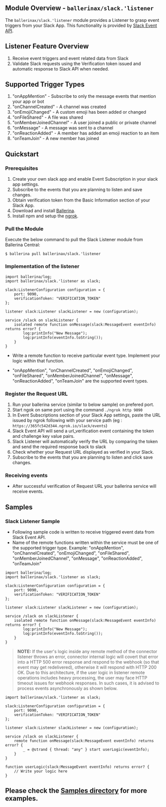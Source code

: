 ## Module Overview - `ballerinax/slack.'listener`

The `ballerinax/slack.'listener` module provides a Listener to grasp event triggers from your Slack App. This functionality is provided by [Slack Event API](https://api.slack.com/apis/connections/events-api). 

## Listener Feature Overview
1. Receive event triggers and event related data from Slack
2. Validate Slack requests using the Verification token issued and automatic response to Slack API when needed.

## Supported Trigger Types
1. "onAppMention" - Subscribe to only the message events that mention your app or bot
2. "onChannelCreated" - A channel was created
3. "onEmojiChanged" - A custom emoji has been added or changed
4. "onFileShared" - A file was shared
5. "onMemberJoinedChannel" - A user joined a public or private channel
6. "onMessage" - A message was sent to a channel
7. "onReactionAdded" - A member has added an emoji reaction to an item
8. "onTeamJoin" - A new member has joined

## Quickstart

### Prerequisites
1. Create your own slack app and enable Event Subscription in your slack app settings. 
2. Subscribe to the events that you are planning to listen and save changes.
3. Obtain verification token from the Basic Information section of your Slack App.
4. Download and install [Ballerina](https://ballerinalang.org/downloads/).
5. Install npm and setup the [ngrok](https://ngrok.com/download).

### Pull the Module
Execute the below command to pull the Slack Listener module from Ballerina Central:
```ballerina
$ ballerina pull ballerinax/slack.'listener
```

### Implementation of the listener

```ballerina
import ballerina/log;
import ballerinax/slack.'listener as slack;

slack:ListenerConfiguration configuration = {
    port: 9090,
    verificationToken: "VERIFICATION_TOKEN"
};

listener slack:Listener slackListener = new (configuration);

service /slack on slackListener {
    isolated remote function onMessage(slack:MessageEvent eventInfo) returns error? {
        log:printInfo("New Message");
        log:printInfo(eventInfo.toString());
    }
}
```

* Write a remote function to receive particular event type. Implement your logic within that function.

* "onAppMention", "onChannelCreated", "onEmojiChanged", "onFileShared", "onMemberJoinedChannel", "onMessage",
"onReactionAdded", "onTeamJoin" are the supported event types.

### Register the Request URL
1. Run your ballerina service (similar to below sample) on prefered port.
2. Start ngok on same port using the command ``` ./ngrok http 9090 ```
3. In Event Subscriptions section of your Slack App settings, paste the URL issued by ngrok following with your service path (eg : ```https://365fc542d344.ngrok.io/slack/events```) 
4. Slack Event API will send a url_verification event containing the token and challenge key value pairs.
5. Slack Listener will automatically verify the URL by comparing the token and send the required response back to slack 
6. Check whether your Request URL displayed as verified in your Slack.
7. Subscribe to the events that you are planning to listen and click save changes.

### Receiving events
* After successful verification of Request URL your ballerina service will receive events. 

## Samples

### Slack Listener Sample
* Following sample code is written to receive triggered event data from Slack Event API.
* Name of the remote functions written within the service must be one of the supported trigger type.
   Example: "onAppMention", "onChannelCreated", "onEmojiChanged", "onFileShared", "onMemberJoinedChannel", "onMessage",
   "onReactionAdded", "onTeamJoin"

```ballerina
import ballerina/log;
import ballerinax/slack.'listener as slack;

slack:ListenerConfiguration configuration = {
    port: 9090,
    verificationToken: "VERIFICATION_TOKEN"
};

listener slack:Listener slackListener = new (configuration);

service /slack on slackListener {
    isolated remote function onMessage(slack:MessageEvent eventInfo) returns error? {
        log:printInfo("New Message");
        log:printInfo(eventInfo.toString());
    }
}
```

> **NOTE:**
If the user's logic inside any remote method of the connector listener throws an error, connector internal logic will 
covert that error into a HTTP 500 error response and respond to the webhook (so that event may get redelivered), 
otherwise it will respond with HTTP 200 OK. Due to this architecture, if the user logic in listener remote operations
includes heavy processing, the user may face HTTP timeout issues for webhook responses. In such cases, it is advised to
process events asynchronously as shown below.

```ballerina
import ballerinax/slack.'listener as slack;

slack:ListenerConfiguration configuration = {
    port: 9090,
    verificationToken: "VERIFICATION_TOKEN"
};

listener slack:Listener slackListener = new (configuration);

service /slack on slackListener {
    remote function onMessage(slack:MessageEvent eventInfo) returns error? {
        _ = @strand { thread: "any" } start userLogic(eventInfo);
    }
}

function userLogic(slack:MessageEvent eventInfo) returns error? {
    // Write your logic here
}
```

## Please check the [Samples directory](https://github.com/ballerina-platform/module-ballerinax-slack/tree/master/samples) for more examples.
